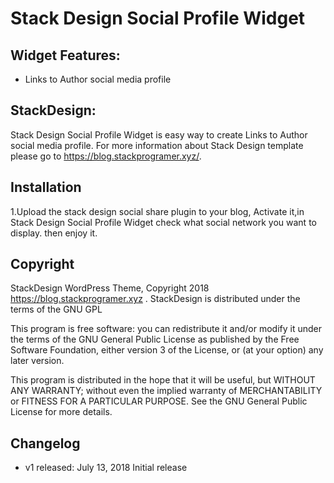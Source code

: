 # Stack Design Social Profile Widget


##  Widget Features:

* Links to Author social media profile



## StackDesign:
Stack Design Social Profile Widget is easy way to create Links to Author social media profile.
For more information about Stack Design  template please go to https://blog.stackprogramer.xyz/.



## Installation
1.Upload the stack design social share  plugin to your blog, Activate it,in Stack Design Social Profile Widget check what
 social network you want to display. then enjoy it.



## Copyright 

StackDesign WordPress Theme, Copyright 2018 https://blog.stackprogramer.xyz .
StackDesign is distributed under the terms of the GNU GPL

This program is free software: you can redistribute it and/or modify
it under the terms of the GNU General Public License as published by
the Free Software Foundation, either version 3 of the License, or
(at your option) any later version.

This program is distributed in the hope that it will be useful,
but WITHOUT ANY WARRANTY; without even the implied warranty of
MERCHANTABILITY or FITNESS FOR A PARTICULAR PURPOSE. See the
GNU General Public License for more details.


## Changelog
* v1 released: July 13, 2018
Initial release




